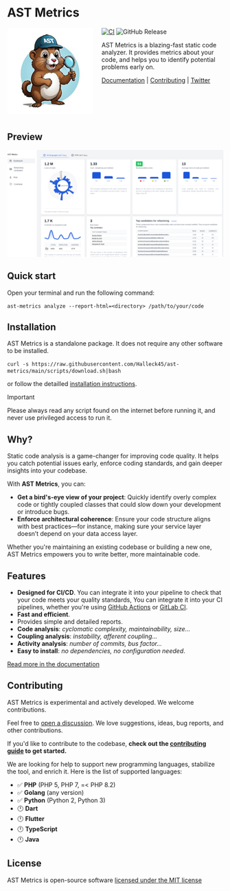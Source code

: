 # AST Metrics 

<img src="https://raw.githubusercontent.com/Halleck45/ast-metrics/main/docs/logo-ast-metrics-right.jpg" height="200px" alt="PhpMetrics" align="left" style="margin-right:20px"/>

[![CI](https://github.com/Halleck45/ast-metrics/actions/workflows/test.yml/badge.svg)](https://github.com/Halleck45/ast-metrics/actions/workflows/test.yml)
![GitHub Release](https://img.shields.io/github/v/release/Halleck45/ast-metrics)


AST Metrics is a blazing-fast static code analyzer. It provides metrics about your code, and helps you to identify potential problems early on. 

[Documentation](https://halleck45.github.io/ast-metrics/) | [Contributing](.github/CONTRIBUTING.md) | [Twitter](https://twitter.com/Halleck45)

<br/><br/>
<br/><br/>

## Preview

![HTML report](./docs/preview-html-report.png)

## Quick start

Open your terminal and run the following command:

```console
ast-metrics analyze --report-html=<directory> /path/to/your/code
```

## Installation

AST Metrics is a standalone package. It does not require any other software to be installed.

```console
curl -s https://raw.githubusercontent.com/Halleck45/ast-metrics/main/scripts/download.sh|bash
```

or follow the detailled [installation instructions](https://halleck45.github.io/ast-metrics/getting-started/install/).

> [!IMPORTANT]
> Please always read any script found on the internet before running it, and never use privileged access to run it.

## Why?

Static code analysis is a game-changer for improving code quality. It helps you catch potential issues early, enforce coding standards, and gain deeper insights into your codebase.

With **AST Metrics**, you can:

- **Get a bird's-eye view of your project**: Quickly identify overly complex code or tightly coupled classes that could slow down your development or introduce bugs.  
- **Enforce architectural coherence**: Ensure your code structure aligns with best practices—for instance, making sure your service layer doesn’t depend on your data access layer.

Whether you're maintaining an existing codebase or building a new one, AST Metrics empowers you to write better, more maintainable code.

## Features

+ **Designed for CI/CD**. You can integrate it into your pipeline to check that your code meets your quality standards, You can integrate it into your CI pipelines, whether you're using [GitHub Actions](https://halleck45.github.io/ast-metrics/ci/github-actions/) or [GitLab CI](https://halleck45.github.io/ast-metrics/ci/gitlab-ci/).
+ **Fast and efficient**.
+ Provides simple and detailed reports.
+ **Code analysis**: *cyclomatic complexity, maintainability, size...*
+ **Coupling analysis**: *instability, afferent coupling...*
+ **Activity analysis**: *number of commits, bus factor...*
+ **Easy to install**: *no dependencies, no configuration needed*.

[Read more in the documentation](https://halleck45.github.io/ast-metrics/)

## Contributing

AST Metrics is experimental and actively developed. We welcome contributions.

Feel free to [open a discussion](https://github.com/Halleck45/ast-metrics/discussions). We love suggestions, ideas, bug reports, and other contributions.

If you'd like to contribute to the codebase, **check out the [contributing guide](.github/CONTRIBUTING.md) to get started.**

We are looking for help to support new programming languages, stabilize the tool, and enrich it. Here is the list of supported languages:

+ ✅ **PHP** (PHP 5, PHP 7, =< PHP 8.2)
+ ✅ **Golang** (any version)
+ ✅ **Python** (Python 2, Python 3)
+ 🕛 **Dart**
+ 🕛 **Flutter**
+ 🕛 **TypeScript**
+ 🕛 **Java**

## License

AST Metrics is open-source software [licensed under the MIT license](LICENSE)
